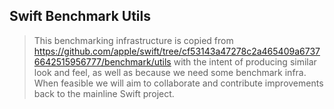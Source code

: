 ## Swift Benchmark Utils

> This benchmarking infrastructure is copied from 
https://github.com/apple/swift/tree/cf53143a47278c2a465409a67376642515956777/benchmark/utils 
with the intent of producing similar look and feel, as well as because we need some benchmark infra.
> When feasible we will aim to collaborate and contribute improvements back to the mainline Swift project.
